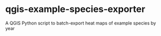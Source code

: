 # qgis-example-species-exporter
A QGIS Python script to batch-export heat maps of example species by year
